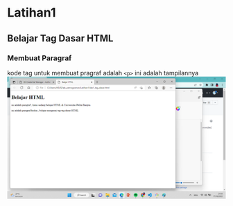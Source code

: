 # Latihan1
## Belajar Tag Dasar HTML 

### Membuat Paragraf
kode tag untuk membuat pragraf adalah `<p>`
ini adalah tampilannya
![gambar 1](screenshot/ss1.png)